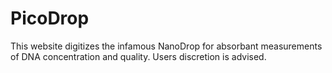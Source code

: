 # PicoDrop
This website digitizes the infamous NanoDrop for absorbant measurements of DNA concentration and quality. Users discretion is advised.
